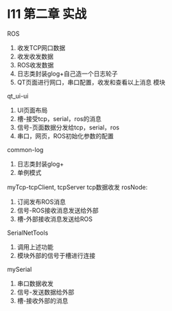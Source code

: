 # l11 第二章 实战

ROS
1. 收发TCP网口数据
2. 收发收发数据
3. ROS收发数据
4. 日志类封装glog+自己造一个日志轮子
5. QT页面进行网口，串口配置，收发和查看以上消息
模块


qt_ui-ui
1. UI页面布局
2. 槽-接受tcp，serial，ros的消息
3. 信号-页面数据分发给tcp，serial，ros
4. 串口，网页，ROS初始化参数的配置

common-log
1. 日志类封装glog+
2. 单例模式

myTcp-tcpClient, tcpServer
tcp数据收发
rosNode:
1. 订阅发布ROS消息
2. 信号-ROS接收消息发送给外部
3. 槽-外部接收消息发送给ROS

SerialNetTools
1. 调用上述功能
2. 模块外部的信号于槽进行连接

mySerial
1. 串口数据收发
2. 信号-发送数据给外部
3. 槽-接收外部的消息